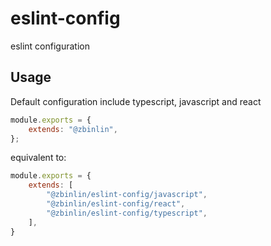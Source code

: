# eslint-config
eslint configuration


## Usage

Default configuration include typescript, javascript and react

```javascript
module.exports = {
    extends: "@zbinlin",
};
```

equivalent to:

```javascript
module.exports = {
    extends: [
        "@zbinlin/eslint-config/javascript",
        "@zbinlin/eslint-config/react",
        "@zbinlin/eslint-config/typescript",
    ],
}
```
